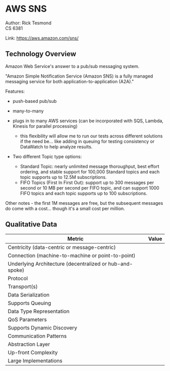 # AWS SNS
Author: Rick Tesmond\
CS 6381

Link: https://aws.amazon.com/sns/

## Technology Overview
Amazon Web Service's answer to a pub/sub messaging system.

"Amazon Simple Notification Service (Amazon SNS) is a fully managed messaging service for both application-to-application (A2A)."

Features:
* push-based pub/sub
* many-to-many
* plugs in to many AWS services (can be incorporated with SQS, Lambda, Kinesis for parallel processing)
   * this flexibility will allow me to run our tests across different solutions if the need be... like adding in queuing for testing consistency or DataWatch to help analyze results.
    
* Two different Topic type options:
   * Standard Topic: nearly unlimited message thoroughput, best effort ordering, and stable support for 100,000 Standard topics and each topic supports up to 12.5M subscriptions.
    * FIFO Topics (First In First Out): support up to 300 messages per second or 10 MB per second per FIFO topic, and can support 1000 FIFO topics and each topic supports up to 100 subscriptions.
    

Other notes - the first 1M messages are free, but the subsequent messages do come with a cost... though it's a small cost per million.

## Qualitative Data

| Metric | Value |
| --- | --- |
| Centricity (data-centric or message-centric) | |
| Connection (machine-to-machine or point-to-point) | |
| Underlying Architecture (decentralized or hub-and-spoke) | |
| Protocol | |
| Transport(s) | |
| Data Serialization | |
| Supports Queuing | |
| Data Type Representation | |
| QoS Parameters | |
| Supports Dynamic Discovery | |
| Communication Patterns | |
| Abstraction Layer | |
| Up-front Complexity | |
| Large Implementations | |
